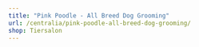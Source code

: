 ```yaml
---
title: "Pink Poodle - All Breed Dog Grooming"
url: /centralia/pink-poodle-all-breed-dog-grooming/
shop: Tiersalon
---
```

